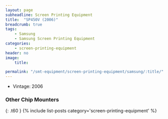 ```yaml
---
layout: page
subheadline: Screen Printing Equipment
title:  "SP450V (2006)"
breadcrumb: true
tags:
    - Samsung
    - Samsung Screen Printing Equipment
categories:
    - screen-printing-equipment
header: no
image:
    title:

permalink: "/smt-equipment/screen-printing-equipment/samsung/:title/"
---
```


- Vintage: 2006


### Other Chip Mounters ###
{: .t60 }
{% include list-posts category='screen-printing-equipment' %}

